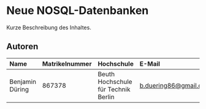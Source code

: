 # Neue NOSQL-Datenbanken

Kurze Beschreibung des Inhaltes.

## Autoren

| Name            | Matrikelnummer | Hochschule                          | E-Mail                |
| :-------------- | :------------- | :---------------------------------- | :-------------------- |
| Benjamin Düring | 867378         | Beuth Hochschule für Technik Berlin | b.duering86@gmail.com |
